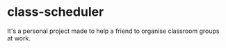 # class-scheduler
It's a personal project made to help a friend to organise classroom groups at work.
